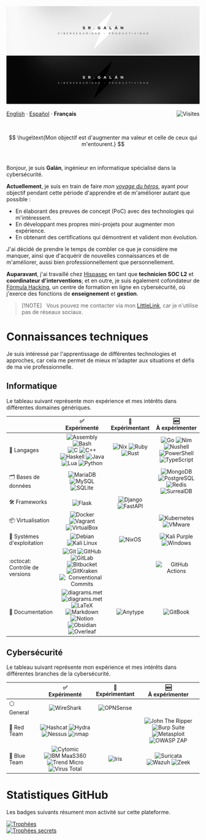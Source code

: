 <div>
    <p align="center">
        <img src="../.github/readme/banner-light.png#gh-light-mode-only" alt="Bannière (claire)" />
        <img src="../.github/readme/banner-dark.png#gh-dark-mode-only" alt="Bannière (sombre)" />
    </p>
    <p align="left">
        <a href="README-en.md">English</a> · <a href="../README.md">Español</a> · <b>Français</b>
        <img align="right" src="https://komarev.com/ghpvc/?username=15Galan" alt="Visites" />
    </p>
</div>

<br>

$$
\huge\text{Mon objectif est d'augmenter ma valeur et celle de ceux qui m'entourent.}
$$

<br>

Bonjour, je suis **Galán**, ingénieur en informatique spécialisé dans la cybersécurité.

**Actuellement**, je suis en train de faire *mon [voyage du héros](https://fr.wikipedia.org/wiki/Monomythe)*, ayant pour objectif pendant cette période d'apprendre et de m'améliorer autant que possible :

- En élaborant des preuves de concept (PoC) avec des technologies qui m'intéressent.
- En développant mes propres mini-projets pour augmenter mon expérience.
- En obtenant des certifications qui démontrent et valident mon évolution.

J'ai décidé de prendre le temps de combler ce que je considère me manquer, ainsi que d'acquérir de nouvelles connaissances et de m'améliorer, aussi bien professionnellement que personnellement.

**Auparavant**, j'ai travaillé chez [Hispasec](https://hispasec.com) en tant que **technicien SOC L2** et **coordinateur d'interventions**; et en outre, je suis également cofondateur de [Fórmula Hacking](https://formulahacking.es), un centre de formation en ligne en cybersécurité, où j'exerce des fonctions de **enseignement** et **gestion**.

> [!NOTE]  
> Vous pouvez me contacter via mon [LittleLink](https://srgalan.vercel.app), car je n'utilise pas de réseaux sociaux.

# Connaissances techniques

Je suis intéressé par l'apprentissage de différentes technologies et approches, car cela me permet de mieux m'adapter aux situations et défis de ma vie professionnelle.

## Informatique

Le tableau suivant représente mon expérience et mes intérêts dans différentes domaines génériques.

<table>
    <thead align="center">
        <tr>
            <th></th>
            <th>✅<br>Expérimenté</th>
            <th>🔁<br>Expérimentant</th>
            <th>🆕<br>À expérimenter</th>
        </tr>
    </thead>
    <tbody align="center">
        <tr>
            <td align="left">🧩 Langages</td>
            <td>
                <img src="https://img.shields.io/badge/Assembly-%23545454.svg?style=flat&logo=assembly&logoColor=white" alt="Assembly">
                <img src="https://img.shields.io/badge/Bash-%23121011.svg?style=flat&logo=gnu-bash&logoColor=white" alt="Bash">
                <br>
                <img src="https://img.shields.io/badge/C-%2300599C.svg?style=flat&logo=c&logoColor=white" alt="C">
                <img src="https://img.shields.io/badge/C++-%2300599C.svg?style=flat&logo=c%2B%2B&logoColor=white" alt="C++">
                <br>
                <img src="https://img.shields.io/badge/Haskell-5e5086?style=flat&logo=haskell&logoColor=white" alt="Haskell">
                <img src="https://img.shields.io/badge/Java-%23DD4F39.svg?style=flat&logo=oracle&logoColor=white" alt="Java">
                <br>
                <img src="https://img.shields.io/badge/Lua-%232C2D72.svg?style=flat&logo=lua&logoColor=white" alt="Lua">
                <img src="https://img.shields.io/badge/Python-3670A0?style=flat&logo=python&logoColor=white" alt="Python">
            </td>
            <td>
                <img src="https://img.shields.io/badge/Nix-%235277C3.svg?style=flat&logo=nixos&logoColor=white" alt="Nix">
                <img src="https://img.shields.io/badge/Ruby-%23CC342D.svg?style=flat&logo=ruby&logoColor=white" alt="Ruby">
                <br>
                <img src="https://img.shields.io/badge/Rust-%23000000.svg?style=flat&logo=rust&logoColor=white" alt="Rust">
            </td>
            <td>
                <img src="https://img.shields.io/badge/Go-%2300ADD8.svg?style=flat&logo=go&logoColor=white" alt="Go">
                <img src="https://img.shields.io/badge/Nim-%23FFE953.svg?style=flat&logo=nim&logoColor=black" alt="Nim">
                <br>
                <img src="https://img.shields.io/badge/Nushell-%234E9A06.svg?style=flat&logo=nushell&logoColor=white" alt="Nushell">
                <img src="https://img.shields.io/badge/PowerShell-%235391FE.svg?style=flat&logo=powershell&logoColor=white" alt="PowerShell">
                <br>
                <img src="https://img.shields.io/badge/TypeScript-%23007ACC.svg?style=flat&logo=typescript&logoColor=white" alt="TypeScript">
            </td>
        </tr>
        <tr>
            <td align="left">🗂️ Bases de données</td>
            <td>
                <img src="https://img.shields.io/badge/MariaDB-003545?style=flat&logo=mariadb&logoColor=white" alt="MariaDB">
                <img src="https://img.shields.io/badge/MySQL-%2300f.svg?style=flat&logo=mysql&logoColor=white" alt="MySQL">
                <br>
                <img src="https://img.shields.io/badge/SQLite-%2307405e.svg?style=flat&logo=sqlite&logoColor=white" alt="SQLite">
            </td>
            <td></td>
            <td>
                <img src="https://img.shields.io/badge/MongoDB-%234ea94b.svg?style=flat&logo=mongodb&logoColor=white" alt="MongoDB">
                <img src="https://img.shields.io/badge/PostgreSQL-%23316192.svg?style=flat&logo=postgresql&logoColor=white" alt="PostgreSQL">
                <br>
                <img src="https://img.shields.io/badge/Redis-%23DC382D.svg?style=flat&logo=redis&logoColor=white" alt="Redis">
                <img src="https://img.shields.io/badge/SurrealDB-%23FF00A0.svg?style=flat&logo=surrealdb&logoColor=white" alt="SurrealDB">
            </td>
        </tr>
        <tr>
            <td align="left">🛠️ Frameworks</td>
            <td>            
                <img src="https://img.shields.io/badge/Flask-%23000000.svg?style=flat&logo=flask&logoColor=white" alt="Flask"></td>
            <td>
                <img src="https://img.shields.io/badge/Django-%23092E20.svg?style=flat&logo=django&logoColor=white" alt="Django">
                <img src="https://img.shields.io/badge/FastAPI-%23009688.svg?style=flat&logo=fastapi&logoColor=white" alt="FastAPI">
            </td>
            <td></tr>
        </tr>
        <tr>
            <td align="left">📦 Virtualisation</td>
            <td>
                <img src="https://img.shields.io/badge/Docker-%230db7ed.svg?style=flat&logo=docker&logoColor=white" alt="Docker">
                <img src="https://img.shields.io/badge/Vagrant-%231868F2.svg?style=flat&logo=vagrant&logoColor=white" alt="Vagrant">
                <br>
                <img src="https://img.shields.io/badge/VirtualBox-%23183A61.svg?style=flat&logo=virtualbox&logoColor=white" alt="VirtualBox">
            </td>
            <td></td>
            <td>
                <img src="https://img.shields.io/badge/Kubernetes-%23326CE5.svg?style=flat&logo=kubernetes&logoColor=white" alt="Kubernetes">
                <img src="https://img.shields.io/badge/VMware-%23607078.svg?style=flat&logo=vmware&logoColor=white" alt="VMware">
            </td>
        <tr>
            <td align="left">🧠 Systèmes d'exploitation</td>
            <td>
                <img src="https://img.shields.io/badge/Debian-%23A81D33.svg?style=flat&logo=debian&logoColor=white" alt="Debian">
                <img src="https://img.shields.io/badge/Kali%20Linux-%23080636.svg?style=flat&logo=kali-linux&logoColor=white" alt="Kali Linux">
            </td>
            <td>
                <img src="https://img.shields.io/badge/NixOS-%235277C3.svg?style=flat&logo=nixos&logoColor=white" alt="NixOS">
            </td>
            <td>
                <img src="https://img.shields.io/badge/Kali%20Purple-%23AE078C.svg?style=flat&logo=kali-linux&logoColor=white" alt="Kali Purple">
                <img src="https://img.shields.io/badge/Windows-0078D6?style=flat&logo=windows&logoColor=white" alt="Windows">
            </td>
        </tr>
        <tr>
            <td align="left">:octocat: Contrôle de versions</td>
            <td>
                <img src="https://img.shields.io/badge/Git-%23F05032.svg?style=flat&logo=git&logoColor=white" alt="Git">
                <img src="https://img.shields.io/badge/GitHub-%23121011.svg?style=flat&logo=github&logoColor=white" alt="GitHub">
                <br>
                <img src="https://img.shields.io/badge/GitLab-%23FC6D26.svg?style=flat&logo=gitlab&logoColor=white" alt="GitLab">
                <img src="https://img.shields.io/badge/Bitbucket-%230052CC.svg?style=flat&logo=bitbucket&logoColor=white" alt="Bitbucket">
                <br>
                <img src="https://img.shields.io/badge/GitKraken-%23179287.svg?style=flat&logo=gitkraken&logoColor=white" alt="GitKraken">
                <img src="https://img.shields.io/badge/Conventional%20Commits-%23FE5196.svg?style=flat&logo=conventional-commits&logoColor=white" alt="Conventional Commits">
            </td>
            <td></td>
            <td>
                <img src="https://img.shields.io/badge/GitHub%20Actions-%232088FF.svg?style=flat&logo=github-actions&logoColor=white" alt="GitHub Actions">
            </tr>
        </tr>
        <tr>
            <td align="left">📜 Documentation</td>
            <td>
                <img src="https://img.shields.io/badge/diagrams.net-%23F08705.svg?style=flat&logo=diagrams.net&logoColor=white" alt="diagrams.met">
                <img src="https://img.shields.io/badge/Excalidraw-%236965DB.svg?style=flat&logo=excalidraw&logoColor=white" alt="diagrams.met">
                <br>
                <img src="https://img.shields.io/badge/Latex-%23008080.svg?style=flat&logo=latex&logoColor=white" alt="LaTeX">
                <img src="https://img.shields.io/badge/Markdown-%23151515.svg?style=flat&logo=markdown&logoColor=white" alt="Markdown">
                <br>
                <img src="https://img.shields.io/badge/Notion-%23FFFFFF.svg?style=flat&logo=notion&logoColor=black" alt="Notion">
                <img src="https://img.shields.io/badge/Obsidian-%23483699.svg?style=flat&logo=obsidian&logoColor=white" alt="Obsidian">
                <br>
                <img src="https://img.shields.io/badge/Overleaf-%2347A141.svg?style=flat&logo=overleaf&logoColor=white" alt="Overleaf">
            </td>
            <td>
                <img src="https://img.shields.io/badge/Anytype-%23FF6A7B.svg?style=flat&logo=anytype&logoColor=white" alt="Anytype">
            </td>
            <td>
                <img src="https://img.shields.io/badge/GitBook-%233884FF.svg?style=flat&logo=gitbook&logoColor=white" alt="GitBook">
            </td>
        </tr>
        <!--
        <tr>
            <td align="left">Web</td>
            <td>
                <img src="https://img.shields.io/badge/Drupal-%230678BE.svg?style=flat&logo=drupal&logoColor=white" alt="Drupal">
                <img src="https://img.shields.io/badge/WordPress-%2321759B.svg?style=flat&logo=wordpress&logoColor=white" alt="WordPress">
            </td>
            <td></td>
            <td>
                <img src="https://img.shields.io/badge/Astro-%23000000.svg?style=flat&logo=astro&logoColor=white" alt="Astro">
            </td>
        </tr>
        <tr>
            <td align="left">VPN</td>
            <td></td>
            <td>
                <img src="https://img.shields.io/badge/OpenVPN-%23EA7E20.svg?style=flat&logo=openvpn&logoColor=white" alt="OpenVPN">
            </td>
            <td>
                <img src="https://img.shields.io/badge/Wireguard-%2388171A.svg?style=flat&logo=wireguard&logoColor=white" alt="Wireguard">
            </td>
        </tr>
        <tr>
            <td align="left"><i>Autres</i></td>
            <td></td>
            <td>
                <img src="https://img.shields.io/badge/Gimp-%235C5543.svg?style=flat&logo=gimp&logoColor=white" alt="Gimp">
                <img src="https://img.shields.io/badge/Warp-%2301A4FF.svg?style=flat&logo=warp&logoColor=white" alt="Warp">
            </td>
            <td>
                <img src="https://img.shields.io/badge/Inkscape-%23000000.svg?style=flat&logo=inkscape&logoColor=white" alt="Inkscape">
                <img src="https://img.shields.io/badge/Neovim-%2357A143.svg?style=flat&logo=neovim&logoColor=white" alt="Neovim">
                <br>
                <img src="https://img.shields.io/badge/Raspberry%20Pi-%23C51A4A.svg?style=flat&logo=raspberry-pi&logoColor=white" alt="Raspberry Pi">
            </td>
        </tr>
        -->
    </tbody>
</table>

## Cybersécurité

Le tableau suivant représente mon expérience et mes intérêts dans différentes branches de la cybersécurité.

<table>
    <thead align="center">
        <tr>
            <th></th>
            <th>✅<br>Expérimenté</th>
            <th>🔁<br>Expérimentant</th>
            <th>🆕<br>À expérimenter</th>
        </tr>
    </thead>
    <tbody align="center">
        <tr>
            <td align="left">⚪ General</td>
            <td>
                <img src="https://img.shields.io/badge/WireShark-%231679A7.svg?style=flat&logo=wireshark&logoColor=white" alt="WireShark">
            </td>
            <td>
                <img src="https://img.shields.io/badge/OPNSense-%23D94F00.svg?style=flat&logo=opnsense&logoColor=white" alt="OPNSense">
            </td>
            <td></td>
        </tr>
        <tr>
            <td align="left">🔴 Red Team</td>
            <td>
                <img src="https://img.shields.io/badge/Hashcat-%233E3E41.svg?style=flat&logo=hashcat&logoColor=white" alt="Hashcat">
                <img src="https://img.shields.io/badge/Hydra-%23168F78.svg?style=flat&logo=hydra&logoColor=white" alt="Hydra">
                <br>
                <img src="https://img.shields.io/badge/Nessus-%23061E42.svg?style=flat&logo=nessus&logoColor=white" alt="Nessus">
                <img src="https://img.shields.io/badge/nmap-%23D0ECF4.svg?style=flat&logo=nmap&logoColor=white" alt="nmap">
            </td>
            <td></td>
            <td>
                <img src="https://img.shields.io/badge/John%20The%20Ripper-%23BA1515.svg?style=flat&logo=john-the-ripper&logoColor=black" alt="John The Ripper">
                <img src="https://img.shields.io/badge/Burp%20Suite-%23FF6633.svg?style=flat&logo=burp-suite&logoColor=white" alt="Burp Suite">
                <br>
                <img src="https://img.shields.io/badge/Metasploit-%232596CD.svg?style=flat&logo=metasploit&logoColor=white" alt="Metasploit">
                <img src="https://img.shields.io/badge/OWASP%20ZAP-%2300549E.svg?style=flat&logo=zap&logoColor=white" alt="OWASP ZAP">
            </td>
        </tr>
        <tr>
            <td align="left">🔵 Blue Team</td>
            <td>
                <img src="https://img.shields.io/badge/Cytomic-%235E3079.svg?style=flat&logo=Cytomic&logoColor=white" alt="Cytomic">
                <img src="https://img.shields.io/badge/IBM MaaS360-%23052FAD.svg?style=flat&logo=IBM&logoColor=white" alt="IBM MaaS360">
                <br>
                <img src="https://img.shields.io/badge/Trend%20Micro-%23D71921.svg?style=flat&logo=trend-micro&logoColor=white" alt="Trend Micro">
                <img src="https://img.shields.io/badge/VirusTotal-%23394EFF.svg?style=flat&logo=virustotal&logoColor=white" alt="Virus Total">
            </td>
            <td>
                <img src="https://img.shields.io/badge/IRIS-%230E316A.svg?style=flat&logo=suricata&logoColor=white" alt="Iris">
            </td>
            <td>
                <img src="https://img.shields.io/badge/Suricata-%23F6AC31.svg?style=flat&logo=suricata&logoColor=white" alt="Suricata">
                <br>
                <img src="https://img.shields.io/badge/Wazuh-%233AABE6.svg?style=flat&logo=wazuh&logoColor=white" alt="Wazuh">
                <img src="https://img.shields.io/badge/Zeek-%232980B9.svg?style=flat&logo=zeek&logoColor=black" alt="Zeek">
            </td>
        </tr>
    </tbody>
</table>

# Statistiques GitHub

Les badges suivants résument mon activité sur cette plateforme.

<a href="https://github.com/15Galan">
  <img src="https://github-trophies.vercel.app/?username=15Galan&theme=monokai&no-bg=true&no-frame=true&rank=SSS,SS,S,AAA,AA,A,B,C&file=1&column=6&margin-w=5&margin-h=5" alt="Trophées" weight="200vw"/>
  <br>
  <img src="https://github-trophies.vercel.app/?username=15Galan&theme=monokai&no-bg=true&no-frame=true&rank=SECRET&file=1&column=4&margin-w=5&margin-h=5" alt="Trophées secrets" weight="200vw"/>
</a>